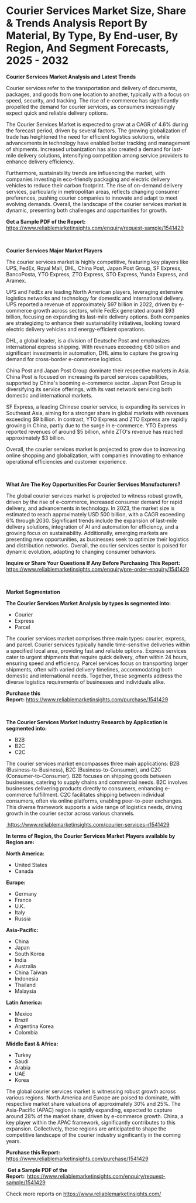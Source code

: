 <p><h1>Courier Services Market Size, Share & Trends Analysis Report By Material, By Type, By End-user, By Region, And Segment Forecasts, 2025 - 2032</h1></p><p><strong>Courier Services Market Analysis and Latest Trends</strong></p>
<p><p>Courier services refer to the transportation and delivery of documents, packages, and goods from one location to another, typically with a focus on speed, security, and tracking. The rise of e-commerce has significantly propelled the demand for courier services, as consumers increasingly expect quick and reliable delivery options. </p><p>The Courier Services Market is expected to grow at a CAGR of 4.6% during the forecast period, driven by several factors. The growing globalization of trade has heightened the need for efficient logistics solutions, while advancements in technology have enabled better tracking and management of shipments. Increased urbanization has also created a demand for last-mile delivery solutions, intensifying competition among service providers to enhance delivery efficiency. </p><p>Furthermore, sustainability trends are influencing the market, with companies investing in eco-friendly packaging and electric delivery vehicles to reduce their carbon footprint. The rise of on-demand delivery services, particularly in metropolitan areas, reflects changing consumer preferences, pushing courier companies to innovate and adapt to meet evolving demands. Overall, the landscape of the courier services market is dynamic, presenting both challenges and opportunities for growth.</p></p>
<p><strong>Get a Sample PDF of the Report:&nbsp;</strong> <a href="https://www.reliablemarketinsights.com/enquiry/request-sample/1541429?utm_campaign=2935&utm_medium=2&utm_source=Github&utm_content=ia&utm_term=10032025&utm_id=courier-services">https://www.reliablemarketinsights.com/enquiry/request-sample/1541429</a></p>
<p>&nbsp;</p>
<p><strong>Courier Services Major Market Players</strong></p>
<p><p>The courier services market is highly competitive, featuring key players like UPS, FedEx, Royal Mail, DHL, China Post, Japan Post Group, SF Express, BancoPosta, YTO Express, ZTO Express, STO Express, Yunda Express, and Aramex. </p><p>UPS and FedEx are leading North American players, leveraging extensive logistics networks and technology for domestic and international delivery. UPS reported a revenue of approximately $97 billion in 2022, driven by e-commerce growth across sectors, while FedEx generated around $93 billion, focusing on expanding its last-mile delivery options. Both companies are strategizing to enhance their sustainability initiatives, looking toward electric delivery vehicles and energy-efficient operations.</p><p>DHL, a global leader, is a division of Deutsche Post and emphasizes international express shipping. With revenues exceeding €80 billion and significant investments in automation, DHL aims to capture the growing demand for cross-border e-commerce logistics.</p><p>China Post and Japan Post Group dominate their respective markets in Asia. China Post is focused on increasing its parcel services capabilities, supported by China's booming e-commerce sector. Japan Post Group is diversifying its service offerings, with its vast network servicing both domestic and international markets. </p><p>SF Express, a leading Chinese courier service, is expanding its services in Southeast Asia, aiming for a stronger share in global markets with revenues exceeding $9 billion. In contrast, YTO Express and ZTO Express are rapidly growing in China, partly due to the surge in e-commerce. YTO Express reported revenues of around $5 billion, while ZTO's revenue has reached approximately $3 billion.</p><p>Overall, the courier services market is projected to grow due to increasing online shopping and globalization, with companies innovating to enhance operational efficiencies and customer experience.</p></p>
<p>&nbsp;</p>
<p><strong>What Are The Key Opportunities For Courier Services Manufacturers?</strong></p>
<p><p>The global courier services market is projected to witness robust growth, driven by the rise of e-commerce, increased consumer demand for rapid delivery, and advancements in technology. In 2023, the market size is estimated to reach approximately USD 500 billion, with a CAGR exceeding 6% through 2030. Significant trends include the expansion of last-mile delivery solutions, integration of AI and automation for efficiency, and a growing focus on sustainability. Additionally, emerging markets are presenting new opportunities, as businesses seek to optimize their logistics and distribution networks. Overall, the courier services sector is poised for dynamic evolution, adapting to changing consumer behaviors.</p></p>
<p><strong>Inquire or Share Your Questions If Any Before Purchasing This Report:</strong> <a href="https://www.reliablemarketinsights.com/enquiry/pre-order-enquiry/1541429?utm_campaign=2935&utm_medium=2&utm_source=Github&utm_content=ia&utm_term=10032025&utm_id=courier-services">https://www.reliablemarketinsights.com/enquiry/pre-order-enquiry/1541429</a></p>
<p>&nbsp;</p>
<p><strong>Market Segmentation</strong></p>
<p><strong>The Courier Services Market Analysis by types is segmented into:</strong></p>
<p><ul><li>Courier</li><li>Express</li><li>Parcel</li></ul></p>
<p><p>The courier services market comprises three main types: courier, express, and parcel. Courier services typically handle time-sensitive deliveries within a specified local area, providing fast and reliable options. Express services cater to urgent shipments that require quick delivery, often within 24 hours, ensuring speed and efficiency. Parcel services focus on transporting larger shipments, often with varied delivery timelines, accommodating both domestic and international needs. Together, these segments address the diverse logistics requirements of businesses and individuals alike.</p></p>
<p><strong>Purchase this Report:&nbsp;</strong><a href="https://www.reliablemarketinsights.com/purchase/1541429?utm_campaign=2935&utm_medium=2&utm_source=Github&utm_content=ia&utm_term=10032025&utm_id=courier-services">https://www.reliablemarketinsights.com/purchase/1541429</a></p>
<p>&nbsp;</p>
<p><strong>The Courier Services Market Industry Research by Application is segmented into:</strong></p>
<p><ul><li>B2B</li><li>B2C</li><li>C2C</li></ul></p>
<p><p>The courier services market encompasses three main applications: B2B (Business-to-Business), B2C (Business-to-Consumer), and C2C (Consumer-to-Consumer). B2B focuses on shipping goods between businesses, catering to supply chains and commercial needs. B2C involves businesses delivering products directly to consumers, enhancing e-commerce fulfillment. C2C facilitates shipping between individual consumers, often via online platforms, enabling peer-to-peer exchanges. This diverse framework supports a wide range of logistics needs, driving growth in the courier sector across various channels.</p></p>
<p><a href="https://www.reliablemarketinsights.com/courier-services-r1541429?utm_campaign=2935&utm_medium=2&utm_source=Github&utm_content=ia&utm_term=10032025&utm_id=courier-services">&nbsp;https://www.reliablemarketinsights.com/courier-services-r1541429</a></p>
<p><strong>In terms of Region, the Courier Services Market Players available by Region are:</strong></p>
<p>
    <p> <strong> North America: </strong>
        <ul>
            <li>United States</li>
            <li>Canada</li>
        </ul>
        </p> 
    <p> <strong> Europe: </strong>
        <ul>
            <li>Germany</li>
            <li>France</li>
            <li>U.K.</li>
            <li>Italy</li>
            <li>Russia</li>
        </ul>
        </p> 
    <p> <strong> Asia-Pacific: </strong>
        <ul>
            <li>China</li>
            <li>Japan</li>
            <li>South Korea</li>
            <li>India</li>
            <li>Australia</li>
            <li>China Taiwan</li>
            <li>Indonesia</li>
            <li>Thailand</li>
            <li>Malaysia</li>
        </ul>
        </p> 
    <p> <strong> Latin America: </strong>
        <ul>
            <li>Mexico</li>
            <li>Brazil</li>
            <li>Argentina Korea</li>
            <li>Colombia</li>
        </ul>
        </p> 
    <p> <strong> Middle East & Africa: </strong>
        <ul>
            <li>Turkey</li>
            <li>Saudi</li>
            <li>Arabia</li>
            <li>UAE</li>
            <li>Korea</li>
        </ul>
    </p>
    </p>
<p><p>The global courier services market is witnessing robust growth across various regions. North America and Europe are poised to dominate, with respective market share valuations of approximately 30% and 25%. The Asia-Pacific (APAC) region is rapidly expanding, expected to capture around 28% of the market share, driven by e-commerce growth. China, a key player within the APAC framework, significantly contributes to this expansion. Collectively, these regions are anticipated to shape the competitive landscape of the courier industry significantly in the coming years.</p></p>
<p><strong>Purchase this Report: </strong><a href="https://www.reliablemarketinsights.com/purchase/1541429?utm_campaign=2935&utm_medium=2&utm_source=Github&utm_content=ia&utm_term=10032025&utm_id=courier-services">https://www.reliablemarketinsights.com/purchase/1541429</a></p>
<p>&nbsp;<strong>Get a Sample PDF of the Report:&nbsp;&nbsp;</strong><a href="https://www.reliablemarketinsights.com/enquiry/request-sample/1541429?utm_campaign=2935&utm_medium=2&utm_source=Github&utm_content=ia&utm_term=10032025&utm_id=courier-services">https://www.reliablemarketinsights.com/enquiry/request-sample/1541429</a></p>
<p><strong></strong></p>
<p>Check more reports on <a href="https://www.reliablemarketinsights.com/?utm_campaign=2935&utm_medium=2&utm_source=Github&utm_content=ia&utm_term=10032025&utm_id=courier-services">https://www.reliablemarketinsights.com/</a></p>